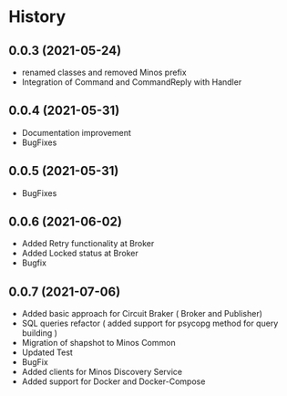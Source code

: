 History
==========

0.0.3 (2021-05-24)
------------------

* renamed classes and removed Minos prefix
* Integration of Command and CommandReply with Handler

0.0.4 (2021-05-31)
------------------

* Documentation improvement
* BugFixes

0.0.5 (2021-05-31)
------------------

* BugFixes

0.0.6 (2021-06-02)
------------------

* Added Retry functionality at Broker
* Added Locked status at Broker
* Bugfix

0.0.7 (2021-07-06)
------------------

* Added basic approach for Circuit Braker ( Broker and Publisher)
* SQL queries refactor ( added support for psycopg method for query building )
* Migration of shapshot to Minos Common
* Updated Test
* BugFix
* Added clients for Minos Discovery Service
* Added support for Docker and Docker-Compose

